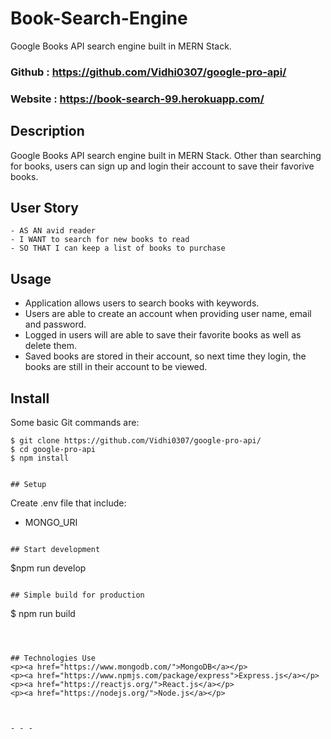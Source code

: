 
# Book-Search-Engine

Google Books API search engine built in MERN Stack.

### Github : https://github.com/Vidhi0307/google-pro-api/

### Website : https://book-search-99.herokuapp.com/

## Description

Google Books API search engine built in MERN Stack. Other than searching for books, users can sign up and login their account to save their favorive books.

## User Story

```
- AS AN avid reader
- I WANT to search for new books to read
- SO THAT I can keep a list of books to purchase
```

## Usage

- Application allows users to search books with keywords.
- Users are able to create an account when providing user name, email and password.
- Logged in users will are able to save their favorite books as well as delete them.
- Saved books are stored in their account, so next time they login, the books are still in their account to be viewed.

## Install

Some basic Git commands are:

```
$ git clone https://github.com/Vidhi0307/google-pro-api/
$ cd google-pro-api
$ npm install


## Setup

```

Create .env file that include:

- MONGO_URI

```

## Start development

```

$npm run develop

```

## Simple build for production

```

$ npm run build

```



## Technologies Use
<p><a href="https://www.mongodb.com/">MongoDB</a></p>
<p><a href="https://www.npmjs.com/package/express">Express.js</a></p>
<p><a href="https://reactjs.org/">React.js</a></p>
<p><a href="https://nodejs.org/">Node.js</a></p>



- - -
```
